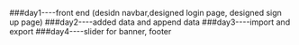 ###day1----front end (desidn navbar,designed login page, designed sign up page)
###day2----added data and append data 
###day3----import and export 
###day4----slider for banner, footer 
